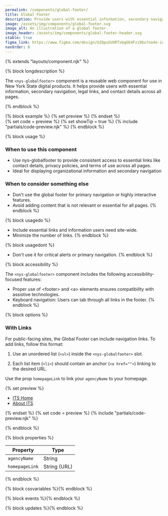 ```yaml
---
permalink: /components/global-footer/
title: Global Footer
description: Provide users with essential information, secondary navigation, legal links, and contact details across all pages.
image: /assets/img/components/global-footer.svg
image_alt: An illustration of a global footer.
image_header: /assets/img/components/global-footer-header.svg
stable: true
figma_link: https://www.figma.com/design/U2QpuSUXRTxbgG64Fzi9bu?node-id=4003-64216
navOrder: 8
---
```


{% extends "layouts/component.njk" %}

{% block longdescription %}

The `<nys-globalfooter>` component is a reusable web component for use in New York State digital products. It helps provide users with essential information, secondary navigation, legal links, and contact details across all pages.

{% endblock %}

{% block example %}
  {% set preview %}
<nys-globalfooter agencyName="Office of Information Technology Services">
</nys-globalfooter>{% endset %}  
  {% set code = preview %}
  {% set showTip = true %}
  {% include "partials/code-preview.njk" %}
{% endblock %}

{% block usage %}

### When to use this component
 - Use nys-globalfooter to provide consistent access to essential links like contact details, privacy policies, and terms of use across all pages.
 - Ideal for displaying organizational information and secondary navigation
 ### When to consider something else
 - Don’t use the global footer for primary navigation or highly interactive features.
 - Avoid adding content that is not relevant or essential for all pages.
{% endblock %}

{% block usagedo %}

 - Include essential links and information users need site-wide.
 - Minimize the number of links.
{% endblock %}

{% block usagedont %}

  - Don't use it for critical alerts or primary navigation.
{% endblock %}

{% block accessibility %}

The `<nys-globalfooter>` component includes the following accessibility-focused features:

 - Proper use of &lt;footer&gt; and &lt;a&gt; elements ensures compatibility with assistive technologies.
 - Keyboard navigation: Users can tab through all links in the footer.
{% endblock %}

{% block options %}

### With Links
For public-facing sites, the Global Footer can include navigation links. To add links, follow this format:

1. Use an unordered list (`<ul>`) inside the `<nys-globalfooter>` slot. 

2. Each list item (`<li>`) should contain an anchor (`<a href="">`) linking to the desired URL.

Use the prop `homepageLink` to link your `agencyName` to your homepage.

  {% set preview %}<nys-globalfooter agencyName="Office of Information Technology Services" homepageLink="https://ny.gov">
  <ul>
    <li><a href="https://its.ny.gov">ITS Home</a></li>
    <li><a href="https://its.ny.gov/about">About ITS</a></li>
  </ul>
</nys-globalfooter>{% endset %}
  {% set code = preview %}
  {% include "partials/code-preview.njk" %}

{% endblock %}

{% block properties %}

| Property       | Type         |
|----------------|--------------|
| `agencyName`   | String       |
| `homepageLink` | String (URL) |

{% endblock %}

{% block cssvariables %}{% endblock %}

{% block events %}{% endblock %}

{% block updates %}{% endblock %}
